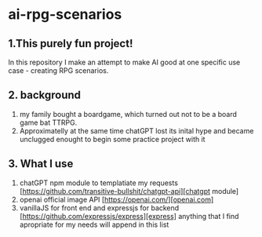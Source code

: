 # ai-rpg-scenarios

## 1.This purely fun project!
In this repository I make an attempt to make AI good at one specific use case - creating RPG scenarios. 

## 2. background
1) my family bought a boardgame, which turned out not to be a board game bat TTRPG. 
2) Approximatelly at the same time chatGPT lost its inital hype and became unclugged enought to begin some practice project with it

## 3. What I use
1) chatGPT npm module to templatiate my requests [https://github.com/transitive-bullshit/chatgpt-api][chatgpt module]
2) openai official image API [https://openai.com/][openai.com]
3) vanillaJS for front end and expressjs for backend [https://github.com/expressjs/express][express]
anything that I find apropriate for my needs will append in this list
